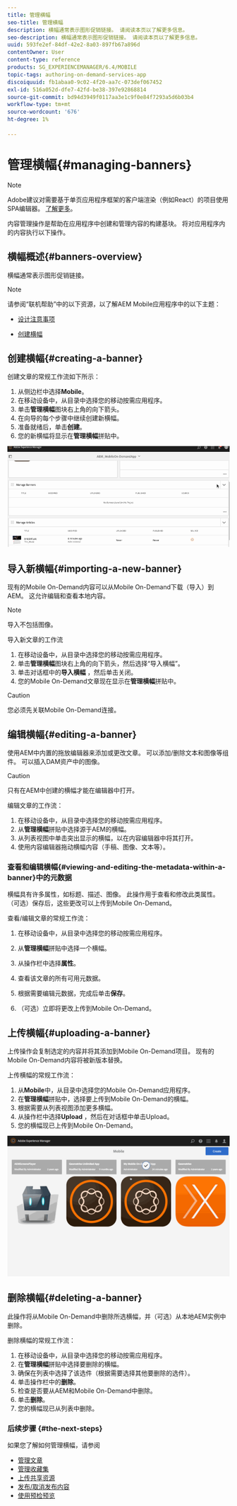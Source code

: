 ```yaml
---
title: 管理横幅
seo-title: 管理横幅
description: 横幅通常表示图形促销链接。 请阅读本页以了解更多信息。
seo-description: 横幅通常表示图形促销链接。 请阅读本页以了解更多信息。
uuid: 593fe2ef-84df-42e2-8a03-897fb67a896d
contentOwner: User
content-type: reference
products: SG_EXPERIENCEMANAGER/6.4/MOBILE
topic-tags: authoring-on-demand-services-app
discoiquuid: fb1abaa0-9c02-4f20-aa7c-073def067452
exl-id: 516a052d-dfe7-42fd-be38-397e92868814
source-git-commit: bd94d3949f0117aa3e1c9f0e84f7293a5d6b03b4
workflow-type: tm+mt
source-wordcount: '676'
ht-degree: 1%

---
```


# 管理横幅{#managing-banners}

>[!NOTE]
>
>Adobe建议对需要基于单页应用程序框架的客户端渲染（例如React）的项目使用SPA编辑器。 [了解更多](/help/sites-developing/spa-overview.md)。

内容管理操作是帮助在应用程序中创建和管理内容的构建基块。 将对应用程序内的内容执行以下操作。

## 横幅概述{#banners-overview}

横幅通常表示图形促销链接。

>[!NOTE]
>
>请参阅“联机帮助”中的以下资源，以了解AEM Mobile应用程序中的以下主题：
>
>* [设计注意事项](https://helpx.adobe.com/digital-publishing-solution/help/design-app.html)
   >
   >
* [创建横幅](https://helpx.adobe.com/digital-publishing-solution/help/creating-banners.html)

>



## 创建横幅{#creating-a-banner}

创建文章的常规工作流如下所示：

1. 从侧边栏中选择&#x200B;**Mobile**。
1. 在移动设备中，从目录中选择您的移动按需应用程序。
1. 单击&#x200B;**管理横幅**&#x200B;图块右上角的向下箭头。
1. 在向导的每个步骤中继续创建新横幅。
1. 准备就绪后，单击&#x200B;**创建**。
1. 您的新横幅将显示在&#x200B;**管理横幅**&#x200B;拼贴中。

![chlimage_1-6](assets/chlimage_1-6.gif)

## 导入新横幅{#importing-a-new-banner}

现有的Mobile On-Demand内容可以从Mobile On-Demand下载（导入）到AEM。 这允许编辑和查看本地内容。

>[!NOTE]
>
>导入不包括图像。

导入新文章的工作流

1. 在移动设备中，从目录中选择您的移动按需应用程序。
1. 单击&#x200B;**管理横幅**&#x200B;图块右上角的向下箭头，然后选择“导入横幅”。
1. 单击对话框中的&#x200B;**导入横幅** ，然后单击关闭。
1. 您的Mobile On-Demand文章现在显示在&#x200B;**管理横幅**&#x200B;拼贴中。

>[!CAUTION]
>
>您必须先关联Mobile On-Demand连接。

## 编辑横幅{#editing-a-banner}

使用AEM中内置的拖放编辑器来添加或更改文章。 可以添加/删除文本和图像等组件。 可以插入DAM资产中的图像。

>[!CAUTION]
>
>只有在AEM中创建的横幅才能在编辑器中打开。

编辑文章的工作流：

1. 在移动设备中，从目录中选择您的移动按需应用程序。
1. 从**管理横幅**拼贴中选择源于AEM的横幅。
1. 从列表视图中单击突出显示的横幅，以在内容编辑器中将其打开。
1. 使用内容编辑器拖动横幅内容（手稿、图像、文本等）。

### 查看和编辑横幅{#viewing-and-editing-the-metadata-within-a-banner}中的元数据

横幅具有许多属性，如标题、描述、图像。 此操作用于查看和修改此类属性。 （可选）保存后，这些更改可以上传到Mobile On-Demand。

查看/编辑文章的常规工作流：

1. 在移动设备中，从目录中选择您的移动按需应用程序。
1. 从&#x200B;**管理横幅**&#x200B;拼贴中选择一个横幅。

1. 从操作栏中选择&#x200B;**属性**。
1. 查看该文章的所有可用元数据。
1. 根据需要编辑元数据，完成后单击&#x200B;**保存**。
1. （可选）立即将更改上传到Mobile On-Demand。

## 上传横幅{#uploading-a-banner}

上传操作会复制选定的内容并将其添加到Mobile On-Demand项目。 现有的Mobile On-Demand内容将被新版本替换。

上传横幅的常规工作流：

1. 从&#x200B;**Mobile**&#x200B;中，从目录中选择您的Mobile On-Demand应用程序。
1. 在&#x200B;**管理横幅**&#x200B;拼贴中，选择要上传到Mobile On-Demand的横幅。
1. 根据需要从列表视图添加更多横幅。
1. 从操作栏中选择&#x200B;**Upload** ，然后在对话框中单击Upload。
1. 您的横幅现已上传到Mobile On-Demand。

![chlimage_1-7](assets/chlimage_1-7.gif)

## 删除横幅{#deleting-a-banner}

此操作将从Mobile On-Demand中删除所选横幅，并（可选）从本地AEM实例中删除。

删除横幅的常规工作流：

1. 在移动设备中，从目录中选择您的移动按需应用程序。
1. 在&#x200B;**管理横幅**&#x200B;拼贴中选择要删除的横幅。
1. 确保在列表中选择了该选件（根据需要选择其他要删除的选件）。
1. 单击操作栏中的&#x200B;**删除**。
1. 检查是否要从AEM和Mobile On-Demand中删除。
1. 单击&#x200B;**删除**。
1. 您的横幅现已从列表中删除。

### 后续步骤 {#the-next-steps}

如果您了解如何管理横幅，请参阅

* [管理文章](/help/mobile/mobile-on-demand-managing-articles.md)
* [管理收藏集](/help/mobile/mobile-on-demand-managing-collections.md)
* [上传共享资源](/help/mobile/mobile-on-demand-shared-resources.md)
* [发布/取消发布内容](/help/mobile/mobile-on-demand-publishing-unpublishing.md)
* [使用预检预览](/help/mobile/aem-mobile-manage-ondemand-services.md)
